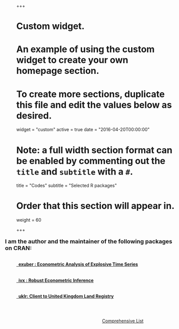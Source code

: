 +++
# Custom widget.
# An example of using the custom widget to create your own homepage section.
# To create more sections, duplicate this file and edit the values below as desired.
widget = "custom"
active = true
date = "2016-04-20T00:00:00"

# Note: a full width section format can be enabled by commenting out the `title` and `subtitle` with a `#`.
title = "Codes"
subtitle = "Selected R packages"

# Order that this section will appear in.
weight = 60

+++

 
<p style = "font-size:18px;margin-left:-2em; font-weight: bold; margin-bottom: 2rem;"> 
  I am the author and the maintainer of the following packages on CRAN: 
</p>


<!-- Statistical Packages -->

<!--<p style = "font-size:22px;font-weight: bold;margin-left:-2em; margin-bottom: 1rem;"> 
  Statistical Packages
</p>
-->

<!-- exuber -->

<h4 style="padding-bottom:1em;">
  <i class="fas fa-cube"></i>
  <a href = "https://kvasilopoulos.github.io/exuber/" target="_blank">
    &nbsp; exuber : Econometric Analysis of Explosive Time Series 
  </a>
</h4>

<!-- ivx -->

<h4 style="padding-bottom:1em;">
  <i class="fas fa-cube"></i>
  <a href = "https://kvasilopoulos.github.io/ivx/" target="_blank">
    &nbsp; ivx : Robust Econometric Inference
  </a>
</h4>


<!-- ihpdr -->

<h4>
  <i class="fas fa-cube"></i> 
  <a href = "https://kvasilopoulos.github.io/uklr" target="_blank">
    &nbsp; uklr: Client to United Kingdom Land Registry
  </a>
</h4>


<!-- Rest -->

<!-- 
<p style = "font-size:18px; margin-left:-2em; font-weight: bold; margin-top: 2rem;"> 
  For a comprehensive list you can see 
  <a href="./codes/"> here. </a>
</p>
-->

<p style="text-align:right;width: 80%;padding-top:42px;">
  <a href="./codes/">  
    <i class="fas fa-angle-double-right"></i>
    Comprehensive List
  </a>
</p>